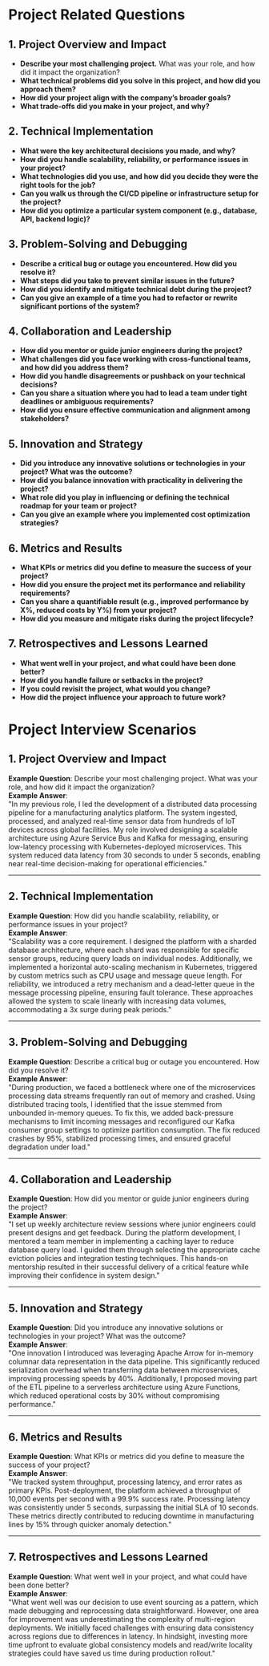 # Project Related Questions

## 1. Project Overview and Impact
- **Describe your most challenging project.** What was your role, and how did it impact the organization?
- **What technical problems did you solve in this project, and how did you approach them?**
- **How did your project align with the company’s broader goals?**
- **What trade-offs did you make in your project, and why?**

## 2. Technical Implementation
- **What were the key architectural decisions you made, and why?**
- **How did you handle scalability, reliability, or performance issues in your project?**
- **What technologies did you use, and how did you decide they were the right tools for the job?**
- **Can you walk us through the CI/CD pipeline or infrastructure setup for the project?**
- **How did you optimize a particular system component (e.g., database, API, backend logic)?**

## 3. Problem-Solving and Debugging
- **Describe a critical bug or outage you encountered. How did you resolve it?**
- **What steps did you take to prevent similar issues in the future?**
- **How did you identify and mitigate technical debt during the project?**
- **Can you give an example of a time you had to refactor or rewrite significant portions of the system?**

## 4. Collaboration and Leadership
- **How did you mentor or guide junior engineers during the project?**
- **What challenges did you face working with cross-functional teams, and how did you address them?**
- **How did you handle disagreements or pushback on your technical decisions?**
- **Can you share a situation where you had to lead a team under tight deadlines or ambiguous requirements?**
- **How did you ensure effective communication and alignment among stakeholders?**

## 5. Innovation and Strategy
- **Did you introduce any innovative solutions or technologies in your project? What was the outcome?**
- **How did you balance innovation with practicality in delivering the project?**
- **What role did you play in influencing or defining the technical roadmap for your team or project?**
- **Can you give an example where you implemented cost optimization strategies?**

## 6. Metrics and Results
- **What KPIs or metrics did you define to measure the success of your project?**
- **How did you ensure the project met its performance and reliability requirements?**
- **Can you share a quantifiable result (e.g., improved performance by X%, reduced costs by Y%) from your project?**
- **How did you measure and mitigate risks during the project lifecycle?**

## 7. Retrospectives and Lessons Learned
- **What went well in your project, and what could have been done better?**
- **How did you handle failure or setbacks in the project?**
- **If you could revisit the project, what would you change?**
- **How did the project influence your approach to future work?**


# Project Interview Scenarios

## 1. Project Overview and Impact
**Example Question**: Describe your most challenging project. What was your role, and how did it impact the organization?  
**Example Answer**:  
"In my previous role, I led the development of a distributed data processing pipeline for a manufacturing analytics platform. The system ingested, processed, and analyzed real-time sensor data from hundreds of IoT devices across global facilities. My role involved designing a scalable architecture using Azure Service Bus and Kafka for messaging, ensuring low-latency processing with Kubernetes-deployed microservices. This system reduced data latency from 30 seconds to under 5 seconds, enabling near real-time decision-making for operational efficiencies."

---

## 2. Technical Implementation
**Example Question**: How did you handle scalability, reliability, or performance issues in your project?  
**Example Answer**:  
"Scalability was a core requirement. I designed the platform with a sharded database architecture, where each shard was responsible for specific sensor groups, reducing query loads on individual nodes. Additionally, we implemented a horizontal auto-scaling mechanism in Kubernetes, triggered by custom metrics such as CPU usage and message queue length. For reliability, we introduced a retry mechanism and a dead-letter queue in the message processing pipeline, ensuring fault tolerance. These approaches allowed the system to scale linearly with increasing data volumes, accommodating a 3x surge during peak periods."

---

## 3. Problem-Solving and Debugging
**Example Question**: Describe a critical bug or outage you encountered. How did you resolve it?  
**Example Answer**:  
"During production, we faced a bottleneck where one of the microservices processing data streams frequently ran out of memory and crashed. Using distributed tracing tools, I identified that the issue stemmed from unbounded in-memory queues. To fix this, we added back-pressure mechanisms to limit incoming messages and reconfigured our Kafka consumer group settings to optimize partition consumption. The fix reduced crashes by 95%, stabilized processing times, and ensured graceful degradation under load."

---

## 4. Collaboration and Leadership
**Example Question**: How did you mentor or guide junior engineers during the project?  
**Example Answer**:  
"I set up weekly architecture review sessions where junior engineers could present designs and get feedback. During the platform development, I mentored a team member in implementing a caching layer to reduce database query load. I guided them through selecting the appropriate cache eviction policies and integration testing techniques. This hands-on mentorship resulted in their successful delivery of a critical feature while improving their confidence in system design."

---

## 5. Innovation and Strategy
**Example Question**: Did you introduce any innovative solutions or technologies in your project? What was the outcome?  
**Example Answer**:  
"One innovation I introduced was leveraging Apache Arrow for in-memory columnar data representation in the data pipeline. This significantly reduced serialization overhead when transferring data between microservices, improving processing speeds by 40%. Additionally, I proposed moving part of the ETL pipeline to a serverless architecture using Azure Functions, which reduced operational costs by 30% without compromising performance."

---

## 6. Metrics and Results
**Example Question**: What KPIs or metrics did you define to measure the success of your project?  
**Example Answer**:  
"We tracked system throughput, processing latency, and error rates as primary KPIs. Post-deployment, the platform achieved a throughput of 10,000 events per second with a 99.9% success rate. Processing latency was consistently under 5 seconds, surpassing the initial SLA of 10 seconds. These metrics directly contributed to reducing downtime in manufacturing lines by 15% through quicker anomaly detection."

---

## 7. Retrospectives and Lessons Learned
**Example Question**: What went well in your project, and what could have been done better?  
**Example Answer**:  
"What went well was our decision to use event sourcing as a pattern, which made debugging and reprocessing data straightforward. However, one area for improvement was underestimating the complexity of multi-region deployments. We initially faced challenges with ensuring data consistency across regions due to differences in latency. In hindsight, investing more time upfront to evaluate global consistency models and read/write locality strategies could have saved us time during production rollout."
